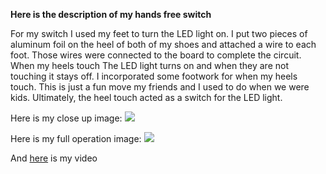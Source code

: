 **Here is the description of my hands free switch**

For my switch I used my feet to turn the LED light on. I put two pieces of aluminum foil on the heel of both of my shoes and attached a wire to each foot. Those wires were connected to the board to complete the circuit. When my heels touch The LED light turns on and when they are not touching it stays off. I incorporated some footwork for when my heels touch. This is just a fun move my friends and I used to do when we were kids. Ultimately, the heel touch acted as a switch for the LED light. 

Here is my close up image:
![](CloseUpOfSwitch.jpg)

Here is my full operation image:
![](FullOperation.jpg) 

And [here](https://www.youtube.com/watch?v=PFfhdSKhBVg) is my video

